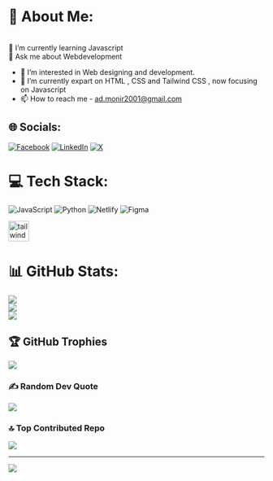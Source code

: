 # 💫 About Me:
<br>🌱 I’m currently learning Javascript<br>💬 Ask me about Webdevelopment<br>
- 👀 I’m interested in Web designing and development.
- 🌱 I’m currently expart on HTML , CSS and Tailwind CSS , now focusing on Javascript
- 📫 How to reach me - ad.monir2001@gmail.com

## 🌐 Socials:
[![Facebook](https://img.shields.io/badge/Facebook-%231877F2.svg?logo=Facebook&logoColor=white)](https://facebook.com/monir01784) [![LinkedIn](https://img.shields.io/badge/LinkedIn-%230077B5.svg?logo=linkedin&logoColor=white)](https://linkedin.com/in/moniruzzaman-monir-027049282) [![X](https://img.shields.io/badge/X-black.svg?logo=X&logoColor=white)](https://x.com/@monir01784) 

# 💻 Tech Stack:
![JavaScript](https://img.shields.io/badge/javascript-%23323330.svg?style=for-the-badge&logo=javascript&logoColor=%23F7DF1E) ![Python](https://img.shields.io/badge/python-3670A0?style=for-the-badge&logo=python&logoColor=ffdd54) ![Netlify](https://img.shields.io/badge/netlify-%23000000.svg?style=for-the-badge&logo=netlify&logoColor=#00C7B7) ![Figma](https://img.shields.io/badge/figma-%23F24E1E.svg?style=for-the-badge&logo=figma&logoColor=white) <p align="left"> <a href="https://tailwindcss.com/" target="_blank" rel="noreferrer"> <img src="https://www.vectorlogo.zone/logos/tailwindcss/tailwindcss-icon.svg" alt="tailwind" width="40" height="40"/> </a> </p>

# 📊 GitHub Stats:
![](https://github-readme-stats.vercel.app/api?username=ad-monir2001&theme=dark&hide_border=false&include_all_commits=true&count_private=true)<br/>
![](https://github-readme-streak-stats.herokuapp.com/?user=ad-monir2001&theme=dark&hide_border=false)<br/>
![](https://github-readme-stats.vercel.app/api/top-langs/?username=ad-monir2001&theme=dark&hide_border=false&include_all_commits=true&count_private=true&layout=compact)

## 🏆 GitHub Trophies
![](https://github-profile-trophy.vercel.app/?username=ad-monir2001&theme=tokyonight&no-frame=false&no-bg=true&margin-w=4)

### ✍️ Random Dev Quote
![](https://quotes-github-readme.vercel.app/api?type=horizontal&theme=radical)

### 🔝 Top Contributed Repo
![](https://github-contributor-stats.vercel.app/api?username=ad-monir2001&limit=5&theme=dark&combine_all_yearly_contributions=true)

---
[![](https://visitcount.itsvg.in/api?id=ad-monir2001&icon=7&color=3)](https://visitcount.itsvg.in)




<!---
ad-monir2001/ad-monir2001 is a ✨ special ✨ repository because its `README.md` (this file) appears on your GitHub profile.
You can click the Preview link to take a look at your changes.
--->
